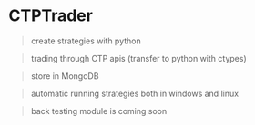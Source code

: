 # CTPTrader
> create strategies with python

> trading through CTP apis (transfer to python with ctypes)

> store in MongoDB

> automatic running strategies both in windows and linux

> back testing module is coming soon

